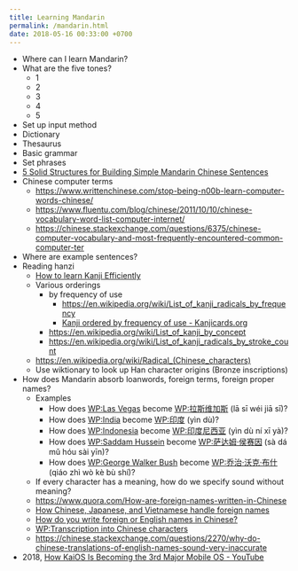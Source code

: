 ```yaml
---
title: Learning Mandarin
permalink: /mandarin.html
date: 2018-05-16 00:33:00 +0700
---
```


- Where can I learn Mandarin?
- What are the five tones?
    - 1
    - 2
    - 3
    - 4
    - 5
- Set up input method
- Dictionary
- Thesaurus
- Basic grammar
- Set phrases
- [5 Solid Structures for Building Simple Mandarin Chinese Sentences](https://www.fluentu.com/blog/chinese/2015/02/18/simple-mandarin-chinese-sentences-examples/)
- Chinese computer terms
    - https://www.writtenchinese.com/stop-being-n00b-learn-computer-words-chinese/
    - https://www.fluentu.com/blog/chinese/2011/10/10/chinese-vocabulary-word-list-computer-internet/
    - https://chinese.stackexchange.com/questions/6375/chinese-computer-vocabulary-and-most-frequently-encountered-common-computer-ter
- Where are example sentences?
- Reading hanzi
    - [How to learn Kanji Efficiently](https://www.coscom.co.jp/japanesekanji/kanji02_2001.html)
    - Various orderings
        - by frequency of use
            - https://en.wikipedia.org/wiki/List_of_kanji_radicals_by_frequency
            - [Kanji ordered by frequency of use - Kanjicards.org](https://kanjicards.org/kanji-list-by-freq.html)
        - https://en.wikipedia.org/wiki/List_of_kanji_by_concept
        - https://en.wikipedia.org/wiki/List_of_kanji_radicals_by_stroke_count
    - https://en.wikipedia.org/wiki/Radical_(Chinese_characters)
    - Use wiktionary to look up Han character origins (Bronze inscriptions)
- How does Mandarin absorb loanwords, foreign terms, foreign proper names?
    - Examples
        - How does [WP:Las Vegas](https://en.wikipedia.org/wiki/Las_Vegas) become [WP:拉斯维加斯](https://zh.wikipedia.org/wiki/%E6%8B%89%E6%96%AF%E7%BB%B4%E5%8A%A0%E6%96%AF) (lā sī wéi jiā sī)?
        - How does [WP:India](https://en.wikipedia.org/wiki/India) become [WP:印度](https://zh.wikipedia.org/wiki/%E5%8D%B0%E5%BA%A6) (yìn dù)?
        - How does [WP:Indonesia](https://en.wikipedia.org/wiki/Indonesia) become [WP:印度尼西亚](https://zh.wikipedia.org/wiki/%E5%8D%B0%E5%BA%A6%E5%B0%BC%E8%A5%BF%E4%BA%9A) (yìn dù ní xī yà)?
        - How does [WP:Saddam Hussein](https://en.wikipedia.org/wiki/Saddam_Hussein) become [WP:萨达姆·侯赛因](https://zh.wikipedia.org/wiki/%E8%90%A8%E8%BE%BE%E5%A7%86%C2%B7%E4%BE%AF%E8%B5%9B%E5%9B%A0) (sà dá mǔ hóu sài yīn)?
        - How does [WP:George Walker Bush](https://en.wikipedia.org/wiki/George_W._Bush) become [WP:乔治·沃克·布什](https://zh.wikipedia.org/wiki/%E4%B9%94%E6%B2%BB%C2%B7%E6%B2%83%E5%85%8B%C2%B7%E5%B8%83%E4%BB%80) (qiáo zhì wò kè bù shí)?
    - If every character has a meaning, how do we specify sound without meaning?
    - https://www.quora.com/How-are-foreign-names-written-in-Chinese
    - [How Chinese, Japanese, and Vietnamese handle foreign names](http://www.cjvlang.com/Writing/fornames.html)
    - [How do you write foreign or English names in Chinese?](https://www.fluentinmandarin.com/content/how-do-you-write-foreignenglish-names-in-chinese/)
    - [WP:Transcription into Chinese characters](https://en.wikipedia.org/wiki/Transcription_into_Chinese_characters)
    - https://chinese.stackexchange.com/questions/2270/why-do-chinese-translations-of-english-names-sound-very-inaccurate
- 2018, [How KaiOS Is Becoming the 3rd Major Mobile OS - YouTube](https://www.youtube.com/watch?v=OA_g2bQgOXY)
